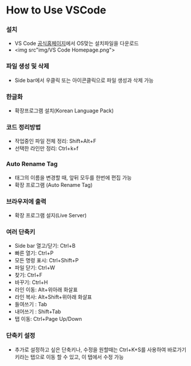 # How to Use VSCode

### 설치

- VS Code [공식홈페이지](https://code.visualstudio.com/)에서 OS맞는 설치파일을 다운로드
- <img src"img/VS Code Homepage.png">

### 파일 생성 및 삭제

- Side bar에서 우클릭 또는 아이콘클릭으로 파일 생성과 삭제 가능

### 한글화

- 확장프로그램 설치(Korean Language Pack)

### 코드 정리방법

- 작업중인 파일 전체 정리: Shift+Alt+F
- 선택한 라인만 정리: Ctrl+k+f

### Auto Rename Tag

- 태그의 이름을 변경할 때, 앞뒤 모두를 한번에 편집 가능
- 확장 프로그램 (Auto Rename Tag)

### 브라우저에 출력

- 확장 프로그램 설지(Live Server)

### 여러 단축키

- Side bar 열고/닫기: Ctrl+B
- 빠른 열기: Ctrl+P
- 모든 명령 표시: Ctrl+Shift+P
- 파일 닫기: Ctrl+W
- 찾기: Ctrl+F
- 바꾸기: Ctrl+H
- 라인 이동: Alt+위아래 화살표
- 라인 복사: Alt+Shift+위아래 화살표
- 들여쓰기 : Tab
- 내어쓰기 : Shift+Tab
- 탭 이동: Ctrl+Page Up/Down

### 단축키 설정

- 추가로 설정하고 싶은 단축키나, 수정을 원할때는 Ctrl+K+S를 사용하여 바로가기 키라는 탭으로 이동 할 수 있고, 이 탭에서 수정 가능
